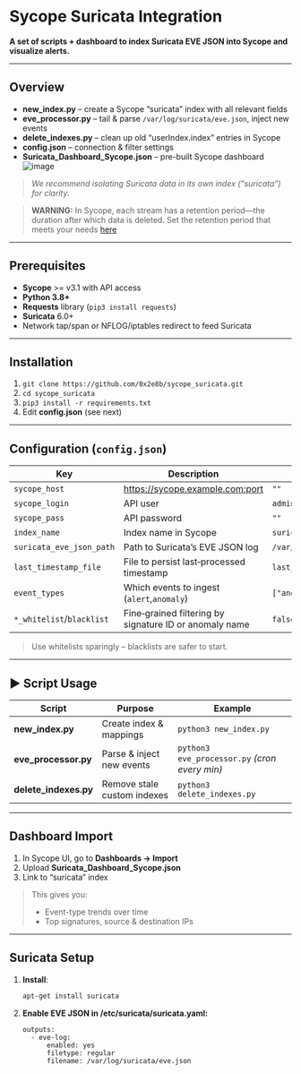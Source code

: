 # Sycope Suricata Integration

**A set of scripts + dashboard to index Suricata EVE JSON into Sycope and visualize alerts.**

---

##  Overview
- **new_index.py** – create a Sycope “suricata” index with all relevant fields  
- **eve_processor.py** – tail & parse `/var/log/suricata/eve.json`, inject new events  
- **delete_indexes.py** – clean up old “userIndex.index” entries in Sycope  
- **config.json** – connection & filter settings  
- **Suricata_Dashboard_Sycope.json** – pre-built Sycope dashboard
![image](https://github.com/user-attachments/assets/05651483-587e-442c-a877-240cdb92a4a7)

>  _We recommend isolating Suricata data in its own index (“suricata”) for clarity._

> **WARNING:** In Sycope, each stream has a retention period—the duration after which data is deleted. Set the retention period that meets your needs [here](https://documentation.sycope.com/User-Guide/Settings/Indices/Retention)
---

##  Prerequisites
- **Sycope** >= v3.1 with API access  
- **Python 3.8+**  
- **Requests** library (`pip3 install requests`)  
- **Suricata** 6.0+  
- Network tap/span or NFLOG/iptables redirect to feed Suricata  

---

##  Installation
1. `git clone https://github.com/0x2e8b/sycope_suricata.git`  
2. `cd sycope_suricata`  
3. `pip3 install -r requirements.txt` 
4. Edit **config.json** (see next)

---

##  Configuration (`config.json`)
| Key                     | Description                                                       | Default            |
|-------------------------|-------------------------------------------------------------------|--------------------|
| `sycope_host`           | https://sycope.example.com:port                                   | `""`               |
| `sycope_login`          | API user                                                          | `admin`            |
| `sycope_pass`           | API password                                                      | `""`               |
| `index_name`            | Index name in Sycope                                              | `suricata`         |
| `suricata_eve_json_path`| Path to Suricata’s EVE JSON log                                   | `/var/log/suricata/eve.json` |
| `last_timestamp_file`   | File to persist last‐processed timestamp                          | `last_timestamp.txt` |
| `event_types`           | Which events to ingest (`alert`,`anomaly`)                        | `["anomaly","alert"]` |
| `*_whitelist`/`blacklist`| Fine‐grained filtering by signature ID or anomaly name            | `false` / `[]`     |

>  Use whitelists sparingly – blacklists are safer to start.

---

## ▶ Script Usage

| Script               | Purpose                                    | Example                                        |
|----------------------|--------------------------------------------|------------------------------------------------|
| **new_index.py**     | Create index & mappings                    | `python3 new_index.py`                          |
| **eve_processor.py** | Parse & inject new events                  | `python3 eve_processor.py` *(cron every min)*   |
| **delete_indexes.py**| Remove stale custom indexes                | `python3 delete_indexes.py`                     |

---

##  Dashboard Import

1. In Sycope UI, go to **Dashboards → Import**  
2. Upload **Suricata_Dashboard_Sycope.json**  
3. Link to “suricata” index  

>  This gives you:  
> - Event-type trends over time  
> - Top signatures, source & destination IPs  

---

##  Suricata Setup
1. **Install**:  
   ```bash
   apt-get install suricata

2. **Enable EVE JSON in /etc/suricata/suricata.yaml:**
   ```
   outputs:
     - eve-log:
         enabled: yes
         filetype: regular
         filename: /var/log/suricata/eve.json
